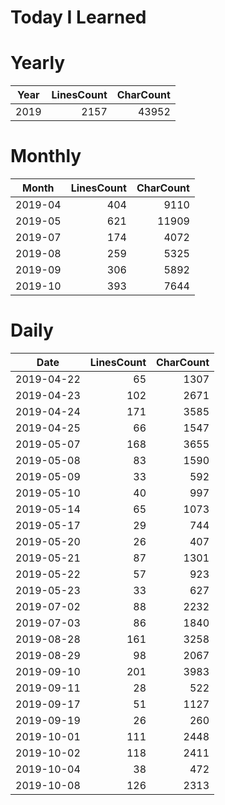 # Today I Learned

# Yearly
|Year|LinesCount|CharCount|
|:---:|---:|---:|
|2019|2157|43952|


# Monthly
|Month|LinesCount|CharCount|
|:---:|---:|---:|
|2019-04|404|9110|
|2019-05|621|11909|
|2019-07|174|4072|
|2019-08|259|5325|
|2019-09|306|5892|
|2019-10|393|7644|


# Daily

|Date|LinesCount|CharCount|
|:---:|---:|---:|
|2019-04-22|65|1307|
|2019-04-23|102|2671|
|2019-04-24|171|3585|
|2019-04-25|66|1547|
|2019-05-07|168|3655|
|2019-05-08|83|1590|
|2019-05-09|33|592|
|2019-05-10|40|997|
|2019-05-14|65|1073|
|2019-05-17|29|744|
|2019-05-20|26|407|
|2019-05-21|87|1301|
|2019-05-22|57|923|
|2019-05-23|33|627|
|2019-07-02|88|2232|
|2019-07-03|86|1840|
|2019-08-28|161|3258|
|2019-08-29|98|2067|
|2019-09-10|201|3983|
|2019-09-11|28|522|
|2019-09-17|51|1127|
|2019-09-19|26|260|
|2019-10-01|111|2448|
|2019-10-02|118|2411|
|2019-10-04|38|472|
|2019-10-08|126|2313|

